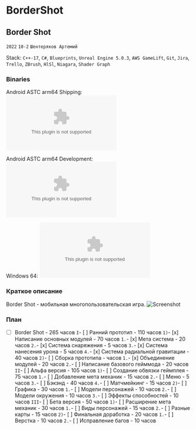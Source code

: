 # BorderShot

## Border Shot 

```2022``` ```10-2``` ```Шентеряков Артемий```

Stack: ```C++-17```, ```C#```, ```Blueprints```, ```Unreal Engine 5.0.3```, ```AWS GameLift```, ```Git```, ```Jira```, ```Trello```, ```ZBrush```, ```HlSl```, ```Niagara```, ```Shader Graph```

### Binaries 

Android ASTC arm64 Shipping: ![AndroidShippingBuildASTC](/Android_ASTC/BorderShot-Android-Shipping-arm64.apk)

Android ASTC arm64 Development: ![AndroidDevelopmentBuildASTC](/Android_ASTC/BorderShot-Android-arm64.apk) 

Windows 64: ![WindowsBuild](/Windows/BorderShot.exe) 

### Краткое описание
Border Shot - мобильная многопользовательская игра.
![Screenshot](/DemoContent/Screenshot.png)

### План
- [ ] Border Shot - 265 часов 
```I```- [ ] Ранний прототип - 110 часов 
		```1)```- [x] Написание основных модулей - 70 часов 
			```1.```- [x] Мета система - 20 часов 
			```2.```- [x] Система снаряжения - 5 часов 
			```3.```- [x] Система нанесения урона - 5 часов 
			```4.```- [x] Система радиальной гравитации - 40 часов 
		```2)```- [ ] Сборка прототипа - часов 
			```1.```- [x] Объединение модулей - 20 часов 
			```2.```- [ ] Написание базового гейммода - 20 часов 
	```II```- [ ] Альфа версия - 105 часов 
		```1)```- [ ] Создание обвязки геймплея - 75 часов 
			```1.```- [ ] Добавление мета механик - 15 часов 
			```2.```- [ ] Меню - 5 часов 
			```3.```- [ ] Бэкэнд - 40 часов 
			```4.```- [ ] Матчмейкинг - 15 часов 
		```2)```- [ ] Графика - 30 часов 
			```1.```- [ ] Модели персонажей - 10 часов 
			```2.```- [ ] Модели окружения - 10 часов 
			```3.```- [ ] Эффекты способностей - 10 часов 
	```III```- [ ] Бета версия - 50 часов 
		```1)```- [ ] Расширение мета механик - 30 часов 
			```1.```- [ ] Виды персонажей - 15 часов 
			```2.```- [ ] Разные карты - 15 часов 
		```2)```- [ ] Финальная доработка - 20 часов 
			```1.```- [ ] Верстка - 10 часов 
			```2.```- [ ] Исправление багов - 10 часов 
	
